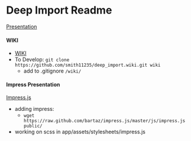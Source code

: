 Deep Import Readme
==================

[Presentation](http://twostepsleftofnormal.com:31234/impress/index)

#### WIKI
* [WIKI](http://www.github.com/smith11235/deep_import/wiki/README)
* To Develop: ```git clone https://github.com/smith11235/deep_import.wiki.git wiki```
	* add to .gitignore ```/wiki/``` 

#### Impress Presentation

[Impress.js](https://github.com/bartaz/impress.js)

* adding impress:
	* ```wget https://raw.github.com/bartaz/impress.js/master/js/impress.js public/```
* working on scss in app/assets/stylesheets/impress.js

